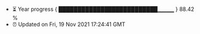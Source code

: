 - ⏳ Year progress { ██████████████████████████▁▁▁▁ } 88.42 %
- ⏰ Updated on Fri, 19 Nov 2021 17:24:41 GMT

